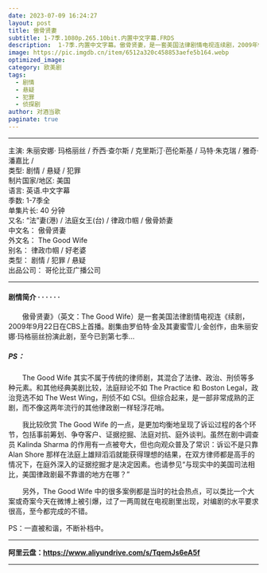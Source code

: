 ```yaml
---
date: 2023-07-09 16:24:27
layout: post
title: 傲骨贤妻
subtitle: 1-7季.1080p.265.10bit.内置中文字幕.FRDS
description:  1-7季.内置中文字幕。傲骨贤妻，是一套美国法律剧情电视连续剧，2009年9月22日在CBS上首播。剧集由罗伯特·金及其妻蜜雪儿·金创作，由朱丽安娜·玛格丽丝扮演此剧，至今已到第七季...
image: https://pic.imgdb.cn/item/6512a320c458853aefe5b164.webp
optimized_image: 
category: 欧美剧
tags:
  - 剧情
  - 悬疑
  - 犯罪
  - 侦探剧
author: 对酒当歌
paginate: true
---
```


---

主演: 朱丽安娜· 玛格丽丝 / 乔西·查尔斯 / 克里斯汀·芭伦斯基 / 马特·朱克瑞 / 雅奇·潘嘉比 /  
类型: 剧情 / 悬疑 / 犯罪  
制片国家/地区: 美国  
语言: 英语.中文字幕  
季数: 1-7季全  
单集片长: 40 分钟  
又名: “法”妻(港) / 法庭女王(台) / 律政巾帼 / 傲骨娇妻  
中文名： 傲骨贤妻  
外文名： The Good Wife  
别名： 律政巾帼 / 好老婆  
类型： 剧情 / 犯罪 / 悬疑  
出品公司： 哥伦比亚广播公司  

---

#### 剧情简介 · · · · · ·

　　傲骨贤妻》（英文：The Good Wife）是一套美国法律剧情电视连《续剧，2009年9月22日在CBS上首播。剧集由罗伯特·金及其妻蜜雪儿·金创作，由朱丽安娜·玛格丽丝扮演此剧，至今已到第七季…

##### PS：

　　The Good Wife 其实不属于传统的律师剧，其混合了法律、政治、刑侦等多种元素。和其他经典美剧比较，法庭辩论不如 The Practice 和 Boston Legal，政治竞选不如 The West Wing，刑侦不如 CSI。但综合起来，是一部非常成熟的正剧，而不像这两年流行的其他律政剧一样轻浮花哨。

　　我比较欣赏 The Good Wife 的一点，是更加均衡地呈现了诉讼过程的各个环节，包括事前筹划、争夺客户、证据挖掘、法庭对抗、庭外谈判。虽然在剧中调查员 Kalinda Sharma 的作用有一点被夸大，但也向观众普及了常识：诉讼不是只靠 Alan Shore 那样在法庭上雄辩滔滔就能获得理想的结果，在双方律师都是高手的情况下，在庭外深入的证据挖掘才是决定因素。也请参见“与现实中的美国司法相比，美国律政剧最不靠谱的地方在哪？”

　　另外，The Good Wife 中的很多案例都是当时的社会热点，可以类比一个大案或奇案今天在微博上被引爆，过了一两周就在电视剧里出现，对编剧的水平要求很高，至今都完成的不错。

PS：一直被和谐，不断补档中。

---

**阿里云盘：<https://www.aliyundrive.com/s/TqemJs6eA5f>**

---
